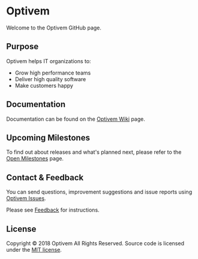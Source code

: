# Optivem

Welcome to the Optivem GitHub page.

## Purpose

Optivem helps IT organizations to:

* Grow high performance teams
* Deliver high quality software
* Make customers happy

## Documentation

Documentation can be found on the [Optivem Wiki](https://github.com/optivem/optivem.github.io/wiki) page.

## Upcoming Milestones

To find out about releases and what's planned next, please refer to the [Open Milestones](https://github.com/optivem/optivem.github.io/milestones?direction=asc&sort=due_date&state=open) page.

## Contact & Feedback

You can send questions, improvement suggestions and issue reports using [Optivem Issues](https://github.com/optivem/optivem.github.io/issues).

Please see [Feedback](https://github.com/optivem/optivem.github.io/wiki/Feedback) for instructions.

## License

Copyright © 2018 Optivem All Rights Reserved.
Source code is licensed under the [MIT license](http://opensource.org/licenses/mit-license.php).
